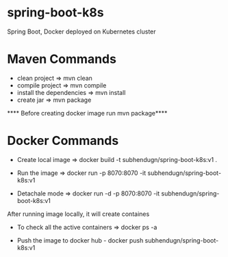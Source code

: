 # spring-boot-k8s
Spring Boot, Docker deployed on Kubernetes cluster 



# Maven Commands

- clean project => mvn clean
- compile project => mvn compile
- install the dependencies => mvn install
- create jar => mvn package


**** Before creating docker image run mvn package****


# Docker Commands

- Create local image => docker build -t subhendugn/spring-boot-k8s:v1 . 


- Run the image => docker run -p 8070:8070 -it subhendugn/spring-boot-k8s:v1

- Detachale mode => docker run -d -p 8070:8070 -it subhendugn/spring-boot-k8s:v1

After running image locally, it will create containes

- To check all the active containers => docker ps -a

- Push the image to docker hub - docker push subhendugn/spring-boot-k8s:v1
